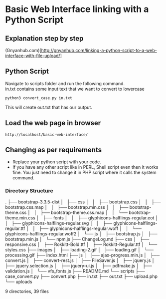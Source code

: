 # Basic Web Interface linking with a Python Script

## Explanation step by step
(Gnyanhub.com)[http://gnyanhub.com/linking-a-python-script-to-a-web-interface-with-file-upload/]
## Python Script

Navigate to scripts folder and run the following command.  
in.txt contains some input text that we want to convert to lowercase

```
python3 convert_case.py in.txt
```

This will create out.txt that has our output.  

## Load the web page in browser

```
http://localhost/basic-web-interface/
```
## Changing as per requirements

- Replace your python script with your code.
- If you have any other script like in PERL, Shell script even then it works fine. You just need to change it in PHP script where it calls the system command.

### Directory Structure
.
├── bootstrap-3.3.5-dist
│   ├── css
│   │   ├── bootstrap.css
│   │   ├── bootstrap.css.map
│   │   ├── bootstrap.min.css
│   │   ├── bootstrap-theme.css
│   │   ├── bootstrap-theme.css.map
│   │   └── bootstrap-theme.min.css
│   ├── fonts
│   │   ├── glyphicons-halflings-regular.eot
│   │   ├── glyphicons-halflings-regular.svg
│   │   ├── glyphicons-halflings-regular.ttf
│   │   ├── glyphicons-halflings-regular.woff
│   │   └── glyphicons-halflings-regular.woff2
│   └── js
│       ├── bootstrap.js
│       ├── bootstrap.min.js
│       └── npm.js
├── ChangeLog.md
├── css
│   ├── responsive.css
│   ├── Rokkitt-Bold.ttf
│   ├── Rokkitt-Regular.ttf
│   └── styles.css
├── images
│   ├── loading-2.gif
│   ├── loading.gif
│   └── processing.gif
├── index.html
├── js
│   ├── ajax-progress.min.js
│   ├── convert.js
│   ├── convert-rest.js
│   ├── FileSaver.js
│   ├── jquery.js
│   ├── jquery.selection.js
│   ├── jquery-ui.js
│   ├── pdfmake.js
│   ├── validation.js
│   └── vfs_fonts.js
├── README.md
└── scripts
    ├── case_convert.py
    ├── convert.php
    ├── in.txt
    ├── out.txt
    ├── upload.php
    └── uploads

9 directories, 39 files
